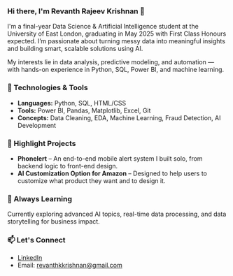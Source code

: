 ### Hi there, I'm Revanth Rajeev Krishnan 👋

I'm a final-year Data Science & Artificial Intelligence student at the University of East London, graduating in May 2025 with First Class Honours expected. I’m passionate about turning messy data into meaningful insights and building smart, scalable solutions using AI.

My interests lie in data analysis, predictive modeling, and automation — with hands-on experience in Python, SQL, Power BI, and machine learning.

### 🔧 Technologies & Tools
- **Languages:** Python, SQL, HTML/CSS
- **Tools:** Power BI, Pandas, Matplotlib, Excel, Git
- **Concepts:** Data Cleaning, EDA, Machine Learning, Fraud Detection, AI Development

### 📌 Highlight Projects
- **Phonelert** – An end-to-end mobile alert system I built solo, from backend logic to front-end design.
- **AI Customization Option for Amazon** – Designed to help users to customize what product they want and to design it.

### 🧠 Always Learning
Currently exploring advanced AI topics, real-time data processing, and data storytelling for business impact.

### 📫 Let's Connect
- [LinkedIn](https://www.linkedin.com/in/revanth-rajeev-krishnan-a158ab259)
- Email: revanthkkrishnan@gmail.com
